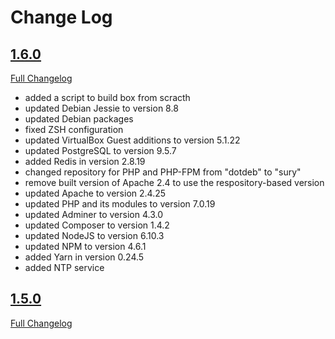 # Change Log

## [1.6.0](https://github.com/jack-in-the-box/box/tree/1.6.0)
[Full Changelog](https://github.com/jack-in-the-box/v2/compare/1.5.0...1.6.0)

- added a script to build box from scracth
- updated Debian Jessie to version 8.8
- updated Debian packages
- fixed ZSH configuration
- updated VirtualBox Guest additions to version 5.1.22
- updated PostgreSQL to version 9.5.7
- added Redis in version 2.8.19
- changed repository for PHP and PHP-FPM from "dotdeb" to "sury"
- remove built version of Apache 2.4 to use the respository-based version
- updated Apache to version 2.4.25
- updated PHP and its modules to version 7.0.19
- updated Adminer to version 4.3.0
- updated Composer to version 1.4.2
- updated NodeJS to version 6.10.3
- updated NPM to version 4.6.1
- added Yarn in version 0.24.5
- added NTP service

## [1.5.0](https://github.com/jack-in-the-box/box/tree/1.5.0)
[Full Changelog](https://github.com/jack-in-the-box/v2/compare/1.0.0...1.5.0)

